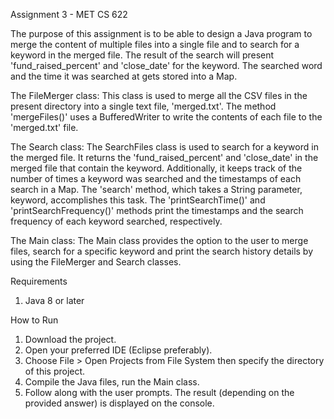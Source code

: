 
Assignment 3 - MET CS 622

The purpose of this assignment is to be able to design a Java program to merge the content of multiple files 
into a single file and to search for a keyword in the merged file. The result of the search will present 
'fund_raised_percent' and 'close_date' for the keyword. The searched word and the time it was searched at gets
stored into a Map.

The FileMerger class:
 This class is used to merge all the CSV files in the present directory into a single text file, 'merged.txt'.
 The method 'mergeFiles()' uses a BufferedWriter to write the contents of each file to the 'merged.txt' file.
 
 The Search class:
  The SearchFiles class is used to search for a keyword in the merged file. It returns the 'fund_raised_percent' 
  and 'close_date' in the merged file that contain the keyword. Additionally, it keeps track of the number of times a 
  keyword was searched and the timestamps of each search in a Map. The 'search' method, which takes a String 
  parameter, keyword, accomplishes this task.
  The 'printSearchTime()' and 'printSearchFrequency()' methods print the timestamps and the search frequency of each keyword
  searched, respectively.

 The Main class:
  The Main class provides the option to the user to merge files, search for a specific keyword and print the search
  history details by using the FileMerger and Search classes.
  
 Requirements

1. Java 8 or later

How to Run

1. Download the project. 
2. Open your preferred IDE (Eclipse preferably).
3. Choose File > Open Projects from File System then specify the directory of this project.
4. Compile the Java files, run the Main class.
5. Follow along with the user prompts. 
The result (depending on the provided answer) is displayed on the console.
